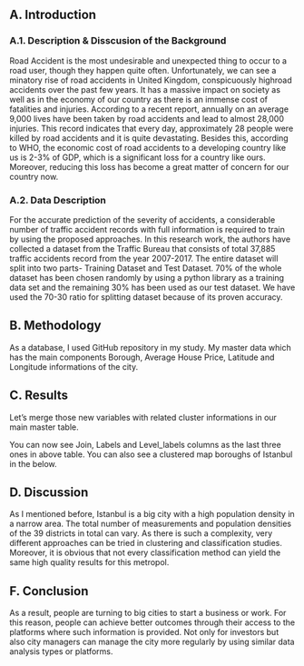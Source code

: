 ## A. Introduction


### A.1. Description & Disscusion of the Background
Road Accident is the most undesirable and unexpected thing to occur to a road user, though they happen quite often. Unfortunately, we can see a minatory rise of road accidents in United Kingdom, conspicuously highroad accidents over the past few years. It has a massive impact on society as well as in the economy of our country as there is an immense cost of fatalities and injuries. According to a recent report, annually on an average 9,000 lives have been taken by road accidents and lead to almost 28,000 injuries. This record indicates that every day, approximately 28 people were killed by road accidents and it is quite devastating. Besides this, according to WHO, the economic cost of road accidents to a developing country like us is 2-3% of GDP, which is a significant loss for a country like ours. Moreover, reducing this loss has become a great matter of concern for our country now.


### A.2. Data Description
For the accurate prediction of the severity of accidents, a considerable number of traffic accident records with full information is required to train by using the proposed approaches. In this research work, the authors have collected a dataset from the Traffic Bureau that consists of total 37,885 traffic accidents record from the year 2007-2017. The entire dataset will split into two parts- Training Dataset and Test Dataset. 70% of the whole dataset has been chosen randomly by using a python library as a training data set and the remaining 30% has been used as our test dataset. We have used the 70-30 ratio for splitting dataset because of its proven accuracy.


## B. Methodology
As a database, I used GitHub repository in my study. My master data which has the main components Borough, Average House Price, Latitude and Longitude informations of the city.


## C. Results
Let’s merge those new variables with related cluster informations in our main master table.


You can now see Join, Labels and Level_labels columns as the last three ones in above table. You can also see a clustered map boroughs of Istanbul in the below.


## D. Discussion
As I mentioned before, Istanbul is a big city with a high population density in a narrow area. The total number of measurements and population densities of the 39 districts in total can vary. As there is such a complexity, very different approaches can be tried in clustering and classification studies. Moreover, it is obvious that not every classification method can yield the same high quality results for this metropol.


## F. Conclusion
As a result, people are turning to big cities to start a business or work. For this reason, people can achieve better outcomes through their access to the platforms where such information is provided. Not only for investors but also city managers can manage the city more regularly by using similar data analysis types or platforms.
